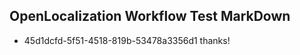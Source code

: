 ## OpenLocalization Workflow Test MarkDown
* 45d1dcfd-5f51-4518-819b-53478a3356d1 
thanks!<!--HONumber=Mar16_HO4-->
